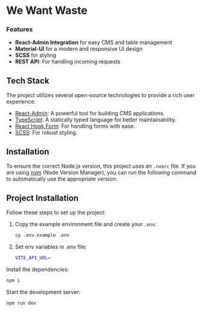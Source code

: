 # We Want Waste

### Features

- **React-Admin Integration** for easy CMS and table management
- **Material-UI** for a modern and responsive UI design
- **SCSS** for styling
- **REST API**: For handling incoming requests

## Tech Stack
The project utilizes several open-source technologies to provide a rich user experience:

- [React-Admin](https://marmelab.com/react-admin/Demos.html): A powerful tool for building CMS
 applications.
- [TypeScript](https://www.typescriptlang.org/): A statically typed language for better maintainability.
- [React Hook Form](https://react-hook-form.com/): For handling forms with ease.
- [SCSS](https://sass-lang.com/): For robust styling.


## Installation

To ensure the correct Node.js version, this project uses an `.nvmrc` file. If you are using [nvm](https://github.com/nvm-sh/nvm) (Node Version Manager), you can run the following command to automatically use the appropriate version:


## Project Installation

Follow these steps to set up the project:

1. Copy the example environment file and create your `.env`:

   ```sh
   cp .env.example .env
2. Set env variables in .env file:
    ```sh
    VITE_API_URL=
    ```
Install the dependencies:

```sh
npm i
```
Start the development server:

```sh
npm run dev
```